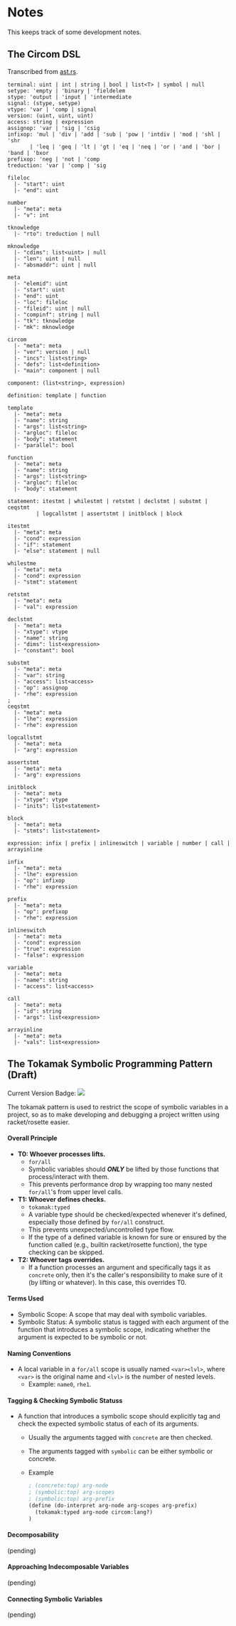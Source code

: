 # Notes

This keeps track of some development notes.

## The Circom DSL

Transcribed from [ast.rs](./circom-parser/program-structure/src/abstract_syntax_tree/ast.rs).

```
terminal: uint | int | string | bool | list<T> | symbol | null
setype: 'empty | 'binary | 'fieldelem
stype: 'output | 'input | 'intermediate
signal: (stype, setype)
vtype: 'var | 'comp | signal
version: (uint, uint, uint)
access: string | expression
assignop: 'var | 'sig | 'csig
infixop: 'mul | 'div | 'add | 'sub | 'pow | 'intdiv | 'mod | 'shl | 'shr
       | 'leq | 'geq | 'lt | 'gt | 'eq | 'neq | 'or | 'and | 'bor | 'band | 'bxor
prefixop: 'neg | 'not | 'comp
treduction: 'var | 'comp | 'sig

fileloc
  |- "start": uint
  |- "end": uint

number
  |- "meta": meta
  |- "v": int

tknowledge
  |- "rto": treduction | null

mknowledge
  |- "cdims": list<uint> | null
  |- "len": uint | null
  |- "absmaddr": uint | null

meta
  |- "elemid": uint
  |- "start": uint
  |- "end": uint
  |- "loc": fileloc
  |- "fileid": uint | null
  |- "compinf": string | null
  |- "tk": tknowledge
  |- "mk": mknowledge

circom
  |- "meta": meta
  |- "ver": version | null
  |- "incs": list<string>
  |- "defs": list<definition>
  |- "main": component | null
  
component: (list<string>, expression)

definition: template | function

template
  |- "meta": meta
  |- "name": string
  |- "args": list<string>
  |- "argloc": fileloc
  |- "body": statement
  |- "parallel": bool

function
  |- "meta": meta
  |- "name": string
  |- "args": list<string>
  |- "argloc": fileloc
  |- "body": statement

statement: itestmt | whilestmt | retstmt | declstmt | substmt | ceqstmt
         | logcallstmt | assertstmt | initblock | block

itestmt
  |- "meta": meta
  |- "cond": expression
  |- "if": statement
  |- "else": statement | null
  
whilestme
  |- "meta": meta
  |- "cond": expression
  |- "stmt": statement

retstmt
  |- "meta": meta
  |- "val": expression

declstmt
  |- "meta": meta
  |- "xtype": vtype
  |- "name": string
  |- "dims": list<expression>
  |- "constant": bool

substmt
  |- "meta": meta
  |- "var": string
  |- "access": list<access>
  |- "op": assignop
  |- "rhe": expression
;
ceqstmt
  |- "meta": meta
  |- "lhe": expression
  |- "rhe": expression

logcallstmt
  |- "meta": meta
  |- "arg": expression

assertstmt
  |- "meta": meta
  |- "arg": expressions

initblock
  |- "meta": meta
  |- "xtype": vtype
  |- "inits": list<statement>

block
  |- "meta": meta
  |- "stmts": list<statement>

expression: infix | prefix | inlineswitch | variable | number | call | arrayinline

infix
  |- "meta": meta
  |- "lhe": expression
  |- "op": infixop
  |- "rhe": expression

prefix
  |- "meta": meta
  |- "op": prefixop
  |- "rhe": expression

inlineswitch
  |- "meta": meta
  |- "cond": expression
  |- "true": expression
  |- "false": expression

variable
  |- "meta": meta
  |- "name": string
  |- "access": list<access>

call
  |- "meta": meta
  |- "id": string
  |- "args": list<expression>

arrayinline
  |- "meta": meta
  |- "vals": list<expression>
```

## The Tokamak Symbolic Programming Pattern (Draft)

<div align="left">Current Version Badge: <img src="https://img.shields.io/badge/tokamak-0.1-blueviolet?labelColor=blueviolet&color=3d3d3d"></div>

The tokamak pattern is used to restrict the scope of symbolic variables in a project, so as to make developing and debugging a project written using racket/rosette easier.

#### Overall Principle

- **T0: Whoever processes lifts.**
  - `for/all`
  - Symbolic variables should ***ONLY*** be lifted by those functions that process/interact with them.
  - This prevents performance drop by wrapping too many nested `for/all`'s from upper level calls.
- **T1: Whoever defines checks.**
  - `tokamak:typed`
  - A variable type should be checked/expected whenever it's defined, especially those defined by `for/all` construct.
  - This prevents unexpected/uncontrolled type flow.
  - If the type of a defined variable is known for sure or ensured by the function called (e.g., builtin racket/rosette function), the type checking can be skipped.
- **T2: Whoever tags overrides.**
  - If a function processes an argument and specifically tags it as `concrete` only, then it's the caller's responsibility to make sure of it (by lifting or whatever). In this case, this overrides T0.

#### Terms Used

- Symbolic Scope: A scope that may deal with symbolic variables.
- Symbolic Status: A symbolic status is tagged with each argument of the function that introduces a symbolic scope, indicating whether the argument is expected to be symbolic or not.

#### Naming Conventions

- A local variable in a `for/all` scope is usually named `<var><lvl>`, where `<var>` is the original name and `<lvl>` is the number of nested levels.
  - Example: `name0`, `rhe1`.

#### Tagging & Checking Symbolic Statuss

- A function that introduces a symbolic scope should explicitly tag and check the expected symbolic status of each of its arguments.

  - Usually the arguments tagged with `concrete` are then checked.

  - The arguments tagged with `symbolic` can be either symbolic or concrete.

  - Example

    ```scheme
    ; (concrete:top) arg-node
    ; (symbolic:top) arg-scopes
    ; (symbolic:top) arg-prefix
    (define (do-interpret arg-node arg-scopes arg-prefix)
      (tokamak:typed arg-node circom:lang?)
    )
    ```

#### Decomposability

(pending)

#### Approaching Indecomposable Variables

(pending)

#### Connecting Symbolic Variables

(pending)


